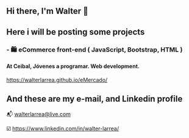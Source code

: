 ## Hi there, I'm Walter 👋

## Here i will be posting some projects

### - 🛍️ eCommerce front-end ( JavaScript, Bootstrap, HTML )
#### At Ceibal, Jóvenes a programar. Web development.
https://walterlarrea.github.io/eMercado/

## And these are my e-mail, and Linkedin profile

📬 walterlarrea@live.com

☑️ https://www.linkedin.com/in/walter-larrea/


<!--
### - 📚 Developing Fullstack knowlegde using React, Express, MongoDB, CD / CI, and Autonomous testing.
#### At fullstackopen.com, recognized by University of Helsinki, Finnland.
https://phonebook-react.up.railway.app/
-->



<!--
**walterlarrea/walterlarrea** is a ✨ _special_ ✨ repository because its `README.md` (this file) appears on your GitHub profile.

Here are some ideas to get you started:

- 🔭 I’m currently working on ...
- 🌱 I’m currently learning ...
- 👯 I’m looking to collaborate on ...
- 🤔 I’m looking for help with ...
- 💬 Ask me about ...
- 📫 How to reach me: ...
- 😄 Pronouns: ...
- ⚡ Fun fact: ...
-->
